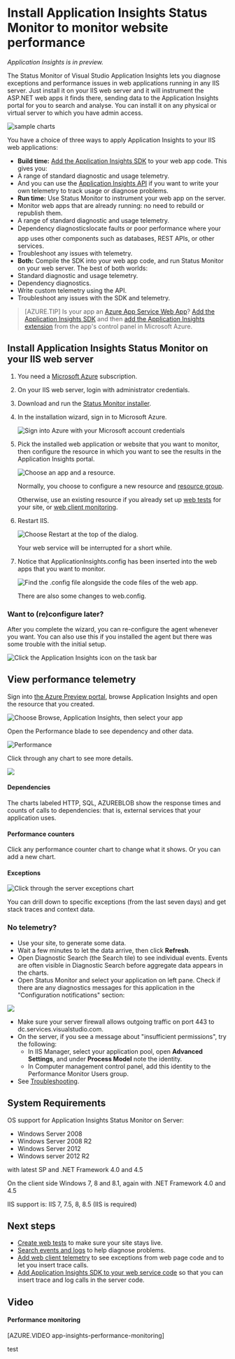 <properties
	pageTitle="Diagnose performance issues on a running website | Microsoft Azure"
	description="Monitor a website's performance without re-deploying it. Use standalone or with Application Insights SDK to get dependency telemetry."
	services="application-insights"
    documentationCenter=".net"
	authors="alancameronwills"
	manager="ronmart"/>

<tags
	ms.service="application-insights"
	ms.workload="tbd"
	ms.tgt_pltfrm="ibiza"
	ms.devlang="na"
	ms.topic="get-started-article"
	ms.date="04/27/2015"
	ms.author="awills"/>


# Install Application Insights Status Monitor to monitor website performance

*Application Insights is in preview.*

The Status Monitor of Visual Studio Application Insights lets you diagnose exceptions and performance issues in web applications running in any IIS server. Just install it on your IIS web server and it will instrument the ASP.NET web apps it finds there, sending data to the Application Insights portal for you to search and analyse. You can install it on any physical or virtual server to which you have admin access.

![sample charts](./media/app-insights-monitor-performance-live-website-now/10-intro.png)

You have a choice of three ways to apply Application Insights to your IIS web applications:

* **Build time:** [Add the Application Insights SDK][greenbrown] to your web app code. This gives you:
 * A range of standard diagnostic and usage telemetry.
 * And you can use the [Application Insights API][api] if you want to write your own telemetry to track usage or diagnose problems.
* **Run time:** Use Status Monitor to instrument your web app on the server.
 * Monitor web apps that are already running: no need to rebuild or republish them.
 * A range of standard diagnostic and usage telemetry.
 * Dependency diagnostics&#151;locate faults or poor performance where your app uses other components such as databases, REST APIs, or other services.
 * Troubleshoot any issues with telemetry.
* **Both:** Compile the SDK into your web app code, and run Status Monitor on your web server.  The best of both worlds:
 * Standard diagnostic and usage telemetry.
 * Dependency diagnostics.
 * Write custom telemetry using the API.
 * Troubleshoot any issues with the SDK and telemetry.



> [AZURE.TIP] Is your app an [Azure App Service Web App](../app-service-web/websites-learning-map.md)? [Add the Application Insights SDK][greenbrown] and then [add the Application Insights extension](../insights-perf-analytics.md) from the app's control panel in Microsoft Azure.


## Install Application Insights Status Monitor on your IIS web server

1. You need a [Microsoft Azure](http://azure.com) subscription.

1. On your IIS web server, login with administrator credentials.
2. Download and run the [Status Monitor installer](http://go.microsoft.com/fwlink/?LinkId=506648).

4. In the installation wizard, sign in to Microsoft Azure.

    ![Sign into Azure with your Microsoft account credentials](./media/app-insights-monitor-performance-live-website-now/appinsights-035-signin.png)

5. Pick the installed web application or website that you want to monitor, then configure the resource in which you want to see the results in the Application Insights portal.

    ![Choose an app and a resource.](./media/app-insights-monitor-performance-live-website-now/appinsights-036-configAIC.png)

    Normally, you choose to configure a new resource and [resource group][roles].

    Otherwise, use an existing resource if you already set up [web tests][availability] for your site, or [web client monitoring][client].

6. Restart IIS.

    ![Choose Restart at the top of the dialog.](./media/app-insights-monitor-performance-live-website-now/appinsights-036-restart.png)

    Your web service will be interrupted for a short while.

6. Notice that ApplicationInsights.config has been inserted into the web apps that you want to monitor.

    ![Find the .config file alongside the code files of the web app.](./media/app-insights-monitor-performance-live-website-now/appinsights-034-aiconfig.png)

   There are also some changes to web.config.

### Want to (re)configure later?

After you complete the wizard, you can re-configure the agent whenever you want. You can also use this if you installed the agent but there was some trouble with the initial setup.

![Click the Application Insights icon on the task bar](./media/app-insights-monitor-performance-live-website-now/appinsights-033-aicRunning.png)

## View performance telemetry

Sign into [the Azure Preview portal](http://portal.azure.com), browse Application Insights and open the resource that you created.

![Choose Browse, Application Insights, then select your app](./media/app-insights-monitor-performance-live-website-now/appinsights-08openApp.png)

Open the Performance blade to see dependency and other data.

![Performance](./media/app-insights-monitor-performance-live-website-now/21-perf.png)

Click through any chart to see more details.


![](./media/app-insights-monitor-performance-live-website-now/appinsights-038-dependencies.png)

#### Dependencies

The charts labeled HTTP, SQL, AZUREBLOB show the response times and counts of calls to dependencies: that is, external services that your application uses.



#### Performance counters

Click any performance counter chart to change what it shows. Or you can add a new chart.

#### Exceptions

![Click through the server exceptions chart](./media/app-insights-monitor-performance-live-website-now/appinsights-039-1exceptions.png)

You can drill down to specific exceptions (from the last seven days) and get stack traces and context data.


### No telemetry?

  * Use your site, to generate some data.
  * Wait a few minutes to let the data arrive, then click **Refresh**.
  * Open Diagnostic Search (the Search tile) to see individual events. Events are often visible in Diagnostic Search before aggregate data appears in the charts.
  * Open Status Monitor and select your application on left pane. Check if there are any diagnostics messages for this application in the "Configuration notifications" section:

  ![](./media/app-insights-monitor-performance-live-website-now/appinsights-status-monitor-diagnostics-message.png)

  * Make sure your server firewall allows outgoing traffic on port 443 to dc.services.visualstudio.com.
  * On the server, if you see a message about "insufficient permissions", try the following:
    * In IIS Manager, select your application pool, open **Advanced Settings**, and under **Process Model** note the identity.
    * In Computer management control panel, add this identity to the Performance Monitor Users group.
  * See [Troubleshooting][qna].

## System Requirements

OS support for Application Insights Status Monitor on Server:

- Windows Server 2008
- Windows Server 2008 R2
- Windows Server 2012
- Windows server 2012 R2

with latest SP and .NET Framework 4.0 and 4.5

On the client side Windows 7, 8 and 8.1, again with .NET Framework 4.0 and 4.5

IIS support is: IIS 7, 7.5, 8, 8.5
(IIS is required)

## <a name="next"></a>Next steps

* [Create web tests][availability] to make sure your site stays live.
* [Search events and logs][diagnostic] to help diagnose problems.
* [Add web client telemetry][usage] to see exceptions from web page code and to let you insert trace calls.
* [Add Application Insights SDK to your web service code][greenbrown] so that you can insert trace and log calls in the server code.

## Video

#### Performance monitoring

[AZURE.VIDEO app-insights-performance-monitoring]

<!--Link references-->

[api]: app-insights-api-custom-events-metrics.md
[availability]: app-insights-monitor-web-app-availability.md
[client]: app-insights-javascript.md
[diagnostic]: app-insights-diagnostic-search.md
[greenbrown]: app-insights-start-monitoring-app-health-usage.md
[qna]: app-insights-troubleshoot-faq.md
[roles]: app-insights-resources-roles-access-control.md
[usage]: app-insights-web-track-usage.md

test
